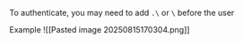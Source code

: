 To authenticate, you may need to add `.\` or `\` before the user

Example
![[Pasted image 20250815170304.png]]
